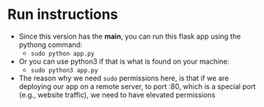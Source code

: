 # Run instructions 

- Since this version has the __main__, you can run this flask app using the pythong command: 
    - `sudo python app.py` 
- Or you can use python3 if that is what is found on your machine: 
    - `sudo python3 app.py` 
- The reason why we need `sudo` permissions here, is that if we are deploying our app on a remote server, to port :80, which is a special port (e.g., website traffic), we need to have elevated permissions